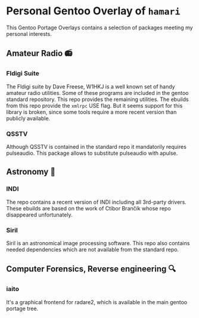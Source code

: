 Personal Gentoo Overlay of `hamari`
===================================

This Gentoo Portage Overlays contains a selection of packages meeting my
personal interests.


Amateur Radio :radio:
---------------------

### Fldigi Suite

The Fldigi suite by Dave Freese, W1HKJ is a well known set of handy amateur
radio utilities. Some of these programs are included in the gentoo standard
repository. This repo provides the remaining utilities. The ebuilds from this
repo provide the `xmlrpc` USE flag. But it seems support for this library is
broken, since some tools require a more recent version than publicly available.

### QSSTV

Although QSSTV is contained in the standard repo it mandatorily requires
pulseaudio. This package allows to substitute pulseaudio with apulse.


Astronomy :telescope:
---------------------

### INDI

The repo contains a recent version of INDI including all 3rd-party drivers.
These ebuilds are based on the work of Ctibor Brančík whose repo disappeared
unfortunately.

### Siril

Siril is an astronomical image processing software. This repo also contains
needed dependencies which are not available from the standard repo.


Computer Forensics, Reverse engineering :mag:
---------------------------------------------

### iaito

It's a graphical frontend for radare2, which is available in the main gentoo
portage tree.
